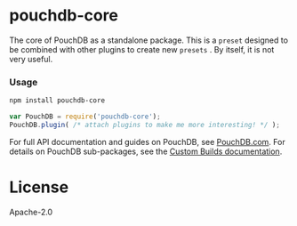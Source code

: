 # pouchdb-core

The core of PouchDB as a standalone package. This is a `preset` designed to be combined with other plugins to create new `presets` . By itself, it is not very useful.

### Usage

```bash
npm install pouchdb-core
```

```js
var PouchDB = require('pouchdb-core');
PouchDB.plugin( /* attach plugins to make me more interesting! */ );
```

For full API documentation and guides on PouchDB, see [PouchDB.com](http://pouchdb.com/). For details on PouchDB sub-packages, see the [Custom Builds documentation](http://pouchdb.com/custom.html).

# License

Apache-2.0
